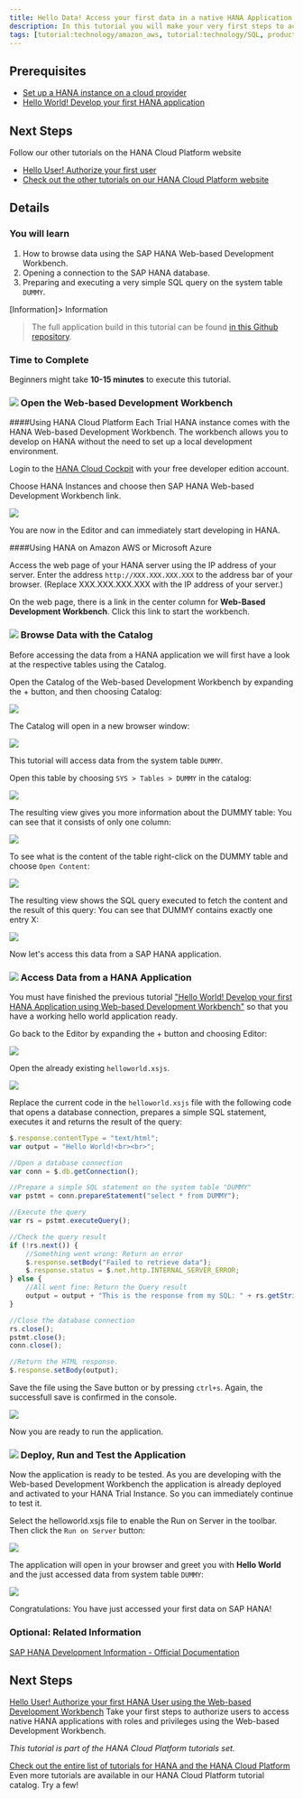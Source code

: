 ```yaml
---
title: Hello Data! Access your first data in a native HANA Application.
description: In this tutorial you will make your very first steps to access data on HANA. This tutorial will write a native HANA application, using the Web-based Development Workbench.
tags: [tutorial:technology/amazon_aws, tutorial:technology/SQL, product:tech/73554900100700000996, product:tech/01200615320800003694, tutorial:interest/gettingstarted, tutorial:product/hcp_web_workbench]
---
```


## Prerequisites  
- [Set up a HANA instance on a cloud provider](http://go.sap.com/developer/tutorials/setup-hana-for-cloud.html)
- [Hello World!  Develop your first HANA application](http://go.sap.com/developer/tutorials/hana-web-development-workbench.html)

## Next Steps
Follow our other tutorials on the HANA Cloud Platform website
- [Hello User!  Authorize your first user](http://hcp.sap.com/developers/TutorialCatalog/nat200_03_native_hana_hello_user_with_webide)
- [Check out the other tutorials on our HANA Cloud Platform website](http://hcp.sap.com/developers/TutorialCatalog.html)
 
## Details
### You will learn  
1. How to browse data using the SAP HANA Web-based Development Workbench.
2. Opening a connection to the SAP HANA database.
3. Preparing and executing a very simple SQL query on the system table ```DUMMY```.

[Information]> Information
> The full application build in this tutorial can be found [in this Github repository](https://github.com/SAP/cloud-hana-helloworld/).

### Time to Complete
Beginners might take **10-15 minutes** to execute this tutorial.

### ![](https://raw.githubusercontent.com/SAPDocuments/SAPCOM-Tutorials/master/assets/step-img/icon_gold_circle_01.svg) Open the Web-based Development Workbench
####Using HANA Cloud Platform
Each Trial HANA instance comes with the HANA Web-based Development Workbench. The workbench allows you to develop on HANA without the need to set up a local development environment. 

Login to the [HANA Cloud Cockpit](https://account.hanatrial.ondemand.com/cockpit) with your free developer edition account.

Choose HANA Instances and choose then SAP HANA Web-based Development Workbench link.

![](https://raw.githubusercontent.com/testorgiz/test-tutorials/master/tutorials/hana-data-access-and-authorizations/1.png)

You are now in the Editor and can immediately start developing in HANA.

####Using HANA on Amazon AWS or Microsoft Azure

Access the web page of your HANA server using the IP address of your server.  Enter the address ```http://XXX.XXX.XXX.XXX``` to the address bar of your browser. (Replace XXX.XXX.XXX.XXX with the IP address of your server.)

On the web page, there is a link in the center column for **Web-Based Development Workbench**.  Click this link to start the workbench.

### ![](https://raw.githubusercontent.com/SAPDocuments/SAPCOM-Tutorials/master/assets/step-img/icon_gold_circle_02.svg) Browse Data with the Catalog

Before accessing the data from a HANA application we will first have a look at the respective tables using the Catalog.

Open the Catalog of the Web-based Development Workbench by expanding the + button,  and then choosing Catalog:

![](https://raw.githubusercontent.com/testorgiz/test-tutorials/master/tutorials/hana-data-access-and-authorizations/2.png)
 
The Catalog will open in a new browser window:

![](https://raw.githubusercontent.com/testorgiz/test-tutorials/master/tutorials/hana-data-access-and-authorizations/3.png)
 
This tutorial will access data from the system table ```DUMMY```.

Open this table by choosing ```SYS > Tables > DUMMY``` in the catalog: 

![](https://raw.githubusercontent.com/testorgiz/test-tutorials/master/tutorials/hana-data-access-and-authorizations/4.png)
 
The resulting view gives you more information about the DUMMY table: You can see that it consists of only one column: 

![](https://raw.githubusercontent.com/testorgiz/test-tutorials/master/tutorials/hana-data-access-and-authorizations/5.png)
 
To see what is the content of the table right-click on the DUMMY table and choose ```Open Content```:

![](https://raw.githubusercontent.com/testorgiz/test-tutorials/master/tutorials/hana-data-access-and-authorizations/6.png)
 
The resulting view shows the SQL query executed to fetch the content and the result of this query: You can see that DUMMY contains exactly one entry X:

![](https://raw.githubusercontent.com/testorgiz/test-tutorials/master/tutorials/hana-data-access-and-authorizations/7.png)

Now let's access this data from a SAP HANA application.

### ![](https://raw.githubusercontent.com/SAPDocuments/SAPCOM-Tutorials/master/assets/step-img/icon_gold_circle_03.svg) Access Data from a HANA Application

You must have finished the previous tutorial ["Hello World! Develop your first HANA Application using Web-based Development Workbench"](http://go.sap.com/developer/tutorials/hana-web-development-workbench.html) so that you have a working hello world application ready.

Go back to the Editor by expanding the + button and choosing Editor:

![](https://raw.githubusercontent.com/testorgiz/test-tutorials/master/tutorials/hana-data-access-and-authorizations/8.png)
 
Open the already existing ```helloworld.xsjs```.

![](https://raw.githubusercontent.com/testorgiz/test-tutorials/master/tutorials/hana-data-access-and-authorizations/9.png)
 
Replace the current code in the ```helloworld.xsjs``` file with the following code that opens a database connection, prepares a simple SQL statement, executes it and returns the result of the query:

```js
$.response.contentType = "text/html";
var output = "Hello World!<br><br>";

//Open a database connection
var conn = $.db.getConnection();

//Prepare a simple SQL statement on the system table "DUMMY"
var pstmt = conn.prepareStatement("select * from DUMMY");

//Execute the query
var rs = pstmt.executeQuery();

//Check the query result
if (!rs.next()) {
    //Something went wrong: Return an error
    $.response.setBody("Failed to retrieve data");
    $.response.status = $.net.http.INTERNAL_SERVER_ERROR;
} else {
    //All went fine: Return the Query result
    output = output + "This is the response from my SQL: " + rs.getString(1);
}

//Close the database connection
rs.close();
pstmt.close();
conn.close();

//Return the HTML response.
$.response.setBody(output);
```
Save the file using the Save button or by pressing ```ctrl+s```. Again, the successfull save is confirmed in the console.

![](https://raw.githubusercontent.com/testorgiz/test-tutorials/master/tutorials/hana-data-access-and-authorizations/10.png)
 
Now you are ready to run the application.

### ![](https://raw.githubusercontent.com/SAPDocuments/SAPCOM-Tutorials/master/assets/step-img/icon_gold_circle_04.svg) Deploy, Run and Test the Application

Now the application is ready to be tested. As you are developing with the Web-based Development Workbench the application is already deployed and activated to your HANA Trial Instance. So you can immediately continue to test it.

Select the helloworld.xsjs file to enable the Run on Server in the toolbar. Then click the ```Run on Server``` button:

![](https://raw.githubusercontent.com/testorgiz/test-tutorials/master/tutorials/hana-data-access-and-authorizations/11.png)

The application will open in your browser and greet you with **Hello World** and the just accessed data from system table ```DUMMY```: 
 
![](https://raw.githubusercontent.com/testorgiz/test-tutorials/master/tutorials/hana-data-access-and-authorizations/12.png)

Congratulations: You have just accessed your first data on SAP HANA!

### Optional: Related Information
[SAP HANA Development Information - Official Documentation](http://help.sap.com/hana_platform#section6)

## Next Steps
[Hello User! Authorize your first HANA User using the Web-based Development Workbench](http://hcp.sap.com/developers/TutorialCatalog/nat200_03_native_hana_hello_user_with_webide.html)
Take your first steps to authorize users to access native HANA applications with roles and privileges using the Web-based Development Workbench.

*This tutorial is part of the HANA Cloud Platform tutorials set.*

[Check out the entire list of tutorials for HANA and the HANA Cloud Platform](http://hcp.sap.com/developers/TutorialCatalog.html)
Even more tutorials are available in our HANA Cloud Platform tutorial catalog.  Try a few!
